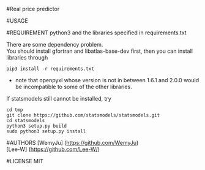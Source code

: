 #Real price predictor

#USAGE

#REQUIREMENT
python3 and the libraries specified in requirements.txt  

There are some dependency problem.  
You should install gfortran and libatlas-base-dev first, then you can install libraries through
```shell
pip3 install -r requirements.txt
```
* note that openpyxl whose version is not in between 1.6.1 and 2.0.0 would be incompatible to some of the other libraries.
  
If statsmodels still cannot be installed, try 
```shell
cd tmp
git clone https://github.com/statsmodels/statsmodels.git 
cd statsmodels
python3 setup.py build
sudo python3 setup.py install
```

#AUTHORS
[WemyJu] (https://github.com/WemyJu)  
[Lee-W] (https://github.com/Lee-W/)

#LICENSE
MIT
